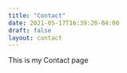 ```yaml
---
title: "Contact"
date: 2021-05-17T16:39:20-04:00
draft: false
layout: contact
---
```


This is my Contact page

